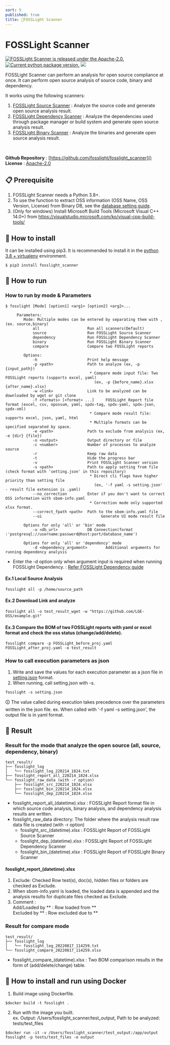 ```yaml
---
sort: 5
published: true
title: 🚩FOSSLight Scanner
---
```

# FOSSLight Scanner

<a href="https://github.com/fosslight/fosslight_scanner/blob/main/LICENSE"><img src="https://img.shields.io/pypi/l/fosslight_scanner" alt="FOSSLight Scanner is released under the Apache-2.0." /></a> <a href="https://pypi.org/project/fosslight-scanner/"><img src="https://img.shields.io/pypi/v/fosslight_scanner" alt="Current python package version." /></a> <img src="https://img.shields.io/pypi/pyversions/fosslight_scanner" />

FOSSLight Scanner can perform an analysis for open source compliance at once. It can perform open source analysis of source code, binary and dependency. <br/>

It works using the following scanners:

1. [FOSSLight Source Scanner](2_source.md) : Analyze the source code and generate open source analysis result.
2. [FOSSLight Dependency Scanner](3_dependency.md) : Analyze the dependencies used through package manager or build system and generate open source analysis result. 
3. [FOSSLight Binary Scanner](4_binary.md) : Analyze the binaries and generate open source analysis result.
<br />

**Github Repository** : [https://github.com/fosslight/fosslight_scanner]()  
**License** : [Apache-2.0](https://github.com/fosslight/fosslight_scanner/blob/main/LICENSE)


## 📋 Prerequisite
1. FOSSLight Scanner needs a Python 3.8+.    
2. To use the function to extract OSS information (OSS Name, OSS Version, License) from Binary DB, see the [database setting guide](etc/binary_db.md).
3. (Only for windows) Install Microsoft Build Tools (Microsoft Visual C++ 14.0+) from https://visualstudio.microsoft.com/ko/visual-cpp-build-tools/

## 🎉 How to install
It can be installed using pip3. It is recommended to install it in the [python 3.8 + virtualenv](etc/guide_virtualenv.md) environment.
```
$ pip3 install fosslight_scanner
```

## 🚀 How to run
### How to run by mode & Parameters
```
$ fosslight [Mode] [option1] <arg1> [option2] <arg2>...
```
```
     Parameters:
        Mode: Multiple modes can be entered by separating them with , (ex. source,binary)
            all                     Run all scanners(Default)
            source                  Run FOSSLight Source Scanner
            dependency              Run FOSSLight Dependency Scanner
            binary                  Run FOSSLight Binary Scanner
            compare                 Compare two FOSSLight reports

        Options:
            -h                      Print help message
            -p <path>               Path to analyze (ex, -p {input_path})
                                     * Compare mode input file: Two FOSSLight reports (supports excel, yaml)
                                       (ex, -p {before_name}.xlsx {after_name}.xlsx)
            -w <link>               Link to be analyzed can be downloaded by wget or git clone            
            -f <formats> [<format> ...]     FOSSLight Report file format (excel, csv, opossum, yaml, spdx-tag, spdx-yaml, spdx-json, spdx-xml)
                                     * Compare mode result file: supports excel, json, yaml, html
                                     * Multiple formats can be specified separated by space.
            -e <path>               Path to exclude from analysis (ex, -e {dir} {file})
            -o <output>             Output directory or file
            -c <number>             Number of processes to analyze source
            -r                      Keep raw data
            -t                      Hide the progress bar
            -v                      Print FOSSLight Scanner version
            -s <path>               Path to apply setting from file (check format with 'setting.json' in this repository)
                                     * Direct cli flags have higher priority than setting file
                                       (ex, '-f yaml -s setting.json' - result file extension is .yaml)
            --no_correction         Enter if you don't want to correct OSS information with sbom-info.yaml
                                     * Correction mode only supported xlsx format.
            --correct_fpath <path>  Path to the sbom-info.yaml file
            --ui                          Generate UI mode result file

        Options for only 'all' or 'bin' mode
            -u <db_url>             DB Connection(format :'postgresql://username:password@host:port/database_name')

        Options for only 'all' or 'dependency' mode
            -d <dependency_argument>        Additional arguments for running dependency analysis

```
- Enter the -d option only when argument input is required when running FOSSLight Dependency. : [Refer FOSSLight Dependency guide](3_dependency.md)

#### Ex.1 Local Source Analysis
```
fosslight all -p /home/source_path
```

#### Ex.2 Download Link and analyze
```
fosslight all -o test_result_wget -w "https://github.com/LGE-OSS/example.git"
```

#### Ex.3 Compare the BOM of two FOSSLight reports with yaml or excel format and check the oss status (change/add/delete).
```
fosslight compare -p FOSSLight_before_proj.yaml FOSSLight_after_proj.yaml -o test_result
```

### How to call execution parameters as json
1. Write and save the values ​​for each execution parameter as a json file in [setting.json](https://github.com/fosslight/fosslight_scanner/blob/main/tests/setting.json) format.
2. When running, call setting.json with -s.
```
fosslight -s setting.json
```
🛈 The value called during execution takes precedence over the parameters written in the json file.
ex. When called with '-f yaml -s setting.json', the output file is in yaml format.


## 📁 Result
### Result for the mode that analyze the open source (all, source, dependency, binary)
```
test_result/
├── fosslight_log
│   └── fosslight_log_220214_1824.txt
├── fosslight_report_all_220214_1824.xlsx
└── fosslight_raw_data (with -r option)
    ├── fosslight_src_220214_1824.xlsx
    ├── fosslight_bin_220214_1824.xlsx
    └── fosslight_dep_220214_1824.xlsx
```
- fosslight_report_all_(datetime).xlsx : FOSSLight Report format file in which source code analysis, binary analysis, and dependency analysis results are written.
- fosslight_raw_data directory: The folder where the analysis result raw data file is created (with -r option)
  - fosslight_src_(datetime).xlsx : FOSSLight Report of FOSSLight Source Scanner
  - fosslight_dep_(datetime).xlsx : FOSSLight Report of FOSSLight Dependency Scanner
  - fosslight_bin_(datetime).xlsx : FOSSLight Report of FOSSLight Binary Scanner

#### fosslight_report_(datetime).xlsx 
1. Exclude: Checked Row
    test(s), doc(s), hidden files or folders are checked as Exclude.
2. When sbom-info.yaml is loaded, the loaded data is appended and the analysis results for duplicate files checked as Exclude.
3. Comment :      
   Add/Loaded by ** : Row loaded from **      
   Excluded by ** : Row excluded due to **            
   
### Result for compare mode
```
test_result/
├── fosslight_log
│   └── fosslight_log_20220817_114259.txt
└── fosslight_compare_20220817_114259.xlsx
```
- fosslight_compare_(datetime).xlsx : Two BOM comparison results in the form of (add/delete/change) table.

## 🐳 How to install and run using Docker
1. Build image using Dockerfile.
```
$docker build -t fosslight .
```
2. Run with the image you built.      
ex. Output: /Users/fosslight_scanner/test_output, Path to be analyzed: tests/test_files
```
$docker run -it -v /Users/fosslight_scanner/test_output:/app/output fosslight -p tests/test_files -o output
```
